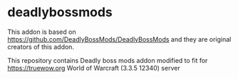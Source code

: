 # deadlybossmods

This addon is based on https://github.com/DeadlyBossMods/DeadlyBossMods and they are original creators of this addon.

This repository contains Deadly boss mods addon modified to fit for https://truewow.org World of Warcraft (3.3.5 12340) server
